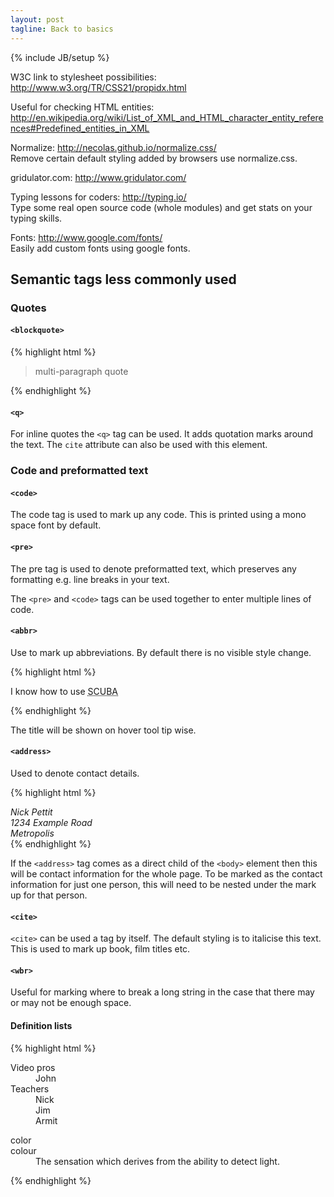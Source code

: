 ```yaml
---
layout: post
tagline: Back to basics
---
```

{% include JB/setup %}

W3C link to stylesheet possibilities: <http://www.w3.org/TR/CSS21/propidx.html>

Useful for checking HTML entities: <http://en.wikipedia.org/wiki/List_of_XML_and_HTML_character_entity_references#Predefined_entities_in_XML>

Normalize: <http://necolas.github.io/normalize.css/>  
Remove certain default styling added by browsers use normalize.css.

gridulator.com: <http://www.gridulator.com/>

Typing lessons for coders: <http://typing.io/>  
Type some real open source code (whole modules) and get stats on your typing skills.

Fonts: <http://www.google.com/fonts/>  
Easily add custom fonts using google fonts.

## Semantic tags less commonly used
### Quotes
#### `<blockquote>`

{% highlight html %}
<blockquote cite="http://example.com/citation-source.html">
<p>multi-paragraph quote</p>
</blockquote>
{% endhighlight %}

#### `<q>`

For inline quotes the `<q>` tag can be used. It adds quotation marks around the text. The `cite` attribute can also be used with this element.

### Code and preformatted text
#### `<code>`

The code tag is used to mark up any code. This is printed using a mono space font by default.

#### `<pre>`

The pre tag is used to denote preformatted text, which preserves any formatting e.g. line breaks in your text.

The `<pre>` and `<code>` tags can be used together to enter multiple lines of code.

#### `<abbr>`

Use to mark up abbreviations. By default there is no visible style change.

{% highlight html %}
  <p>I know how to use <abbr title="self-contained underwater breathing apparatus">SCUBA</abbr></p>
{% endhighlight %}

The title will be shown on hover tool tip wise.

#### `<address>`

Used to denote contact details.

{% highlight html %}
  <address>
    Nick Pettit<br>
    1234 Example Road<br>
    Metropolis
  </address>
{% endhighlight %}

If the `<address>` tag comes as a direct child of the `<body>` element then this will be contact information for the whole page. To be marked as the contact information for just one person, this will need to be nested under the mark up for that person.

#### `<cite>`

`<cite>` can be used a tag by itself. The default styling is to italicise this text. This is used to mark up book, film titles etc.

#### `<wbr>`

Useful for marking where to break a long string in the case that there may or may not be enough space.

#### Definition lists

{% highlight html %}
  <dl>
    <dt>Video pros</dt>
    <dd>John</dd>
    <dt>Teachers</dt>
    <dd>Nick</dd>
    <dd>Jim</dd>
    <dd>Armit</dd>
  </dl>

  <dl>
    <dt lang="en-US">color</dt>
    <dt lang="en-GB">colour</dt>
    <dd>The sensation which derives from the ability to detect light.</dd>
  </dl>
{% endhighlight %}


